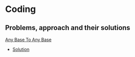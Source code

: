 # Coding

## Problems, approach and their solutions

[Any Base To Any Base](Problems\AnyBaseToAnyBase.pdf)
* [Solution](Solutions\AnyBaseToAnyBase.java)
